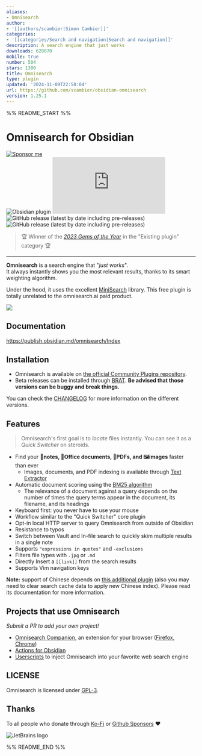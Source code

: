 ```yaml
---
aliases:
- Omnisearch
author:
- '[[authors/scambier|Simon Cambier]]'
categories:
- '[[categories/Search and navigation|Search and navigation]]'
description: A search engine that just works
downloads: 628070
mobile: true
number: 504
stars: 1300
title: Omnisearch
type: plugin
updated: '2024-11-09T22:50:04'
url: https://github.com/scambier/obsidian-omnisearch
version: 1.25.1
---
```


%% README_START %%

# Omnisearch for Obsidian

[![Sponsor me](https://img.shields.io/badge/%E2%9D%A4%20Like%20this%20plugin%3F-Sponsor%20me!-ff69b4)](https://github.com/sponsors/scambier)  
![Obsidian plugin](https://img.shields.io/endpoint?url=https%3A%2F%2Fscambier.xyz%2Fobsidian-endpoints%2Fomnisearch.json)
![GitHub release (latest by date and asset)](https://img.shields.io/github/downloads/scambier/obsidian-omnisearch/latest/main.js)  
![GitHub release (latest by date including pre-releases)](https://img.shields.io/github/v/release/scambier/obsidian-omnisearch)
![GitHub release (latest by date including pre-releases)](https://img.shields.io/github/v/release/scambier/obsidian-omnisearch?include_prereleases&label=BRAT%20beta)

> 🏆 Winner of the _[2023 Gems of the Year](https://obsidian.md/blog/2023-goty-winners/)_ in the "Existing plugin" category 🏆


---

**Omnisearch** is a search engine that "_just works_".  
It always instantly shows you the most relevant results, thanks to its smart weighting algorithm.

Under the hood, it uses the excellent [MiniSearch](https://github.com/lucaong/minisearch) library. This free plugin is totally unrelated to the omnisearch.ai paid product.

![](https://raw.githubusercontent.com/scambier/obsidian-omnisearch/master/images/omnisearch.gif)

## Documentation

https://publish.obsidian.md/omnisearch/Index

## Installation

- Omnisearch is available on [the official Community Plugins repository](https://obsidian.md/plugins?search=Omnisearch).
- Beta releases can be installed through [BRAT](https://github.com/TfTHacker/obsidian42-brat). **Be advised that those
  versions can be buggy and break things.**

You can check the [CHANGELOG](./CHANGELOG.md) for more information on the different versions.

## Features

> Omnisearch's first goal is to _locate_ files instantly. You can see it as a _Quick Switcher_ on steroids.

- Find your **📝notes, 📄Office documents, 📄PDFs, and 🖼images** faster than ever
  - Images, documents, and PDF indexing is available
    through [Text Extractor](https://github.com/scambier/obsidian-text-extractor)
- Automatic document scoring using
  the [BM25 algorithm](https://github.com/lucaong/minisearch/issues/129#issuecomment-1046257399)
  - The relevance of a document against a query depends on the number of times the query terms appear in the document,
    its filename, and its headings
- Keyboard first: you never have to use your mouse
- Workflow similar to the "Quick Switcher" core plugin
- Opt-in local HTTP server to query Omnisearch from outside of Obsidian
- Resistance to typos
- Switch between Vault and In-file search to quickly skim multiple results in a single note
- Supports `"expressions in quotes"` and `-exclusions`
- Filters file types with `.jpg` or `.md`
- Directly Insert a `[[link]]` from the search results
- Supports Vim navigation keys

**Note:** support of Chinese depends
on [this additional plugin](https://github.com/aidenlx/cm-chs-patch) (also you may need to clear search cache data to apply new Chinese index). Please read its documentation for more
information.

## Projects that use Omnisearch

_Submit a PR to add your own project!_

- [Omnisearch Companion](https://github.com/ALegendsTale/omnisearch-companion), an extension for your browser ([Firefox](https://addons.mozilla.org/en-US/firefox/addon/omnisearch-companion/), [Chrome](https://chromewebstore.google.com/detail/omnisearch-companion/kcjcnnlpfbilodfnnkpioijobpjhokkd))
- [Actions for Obsidian](https://actions.work/actions-for-obsidian)
- [Userscripts](https://publish.obsidian.md/omnisearch/Inject+Omnisearch+results+into+your+search+engine) to inject Omnisearch into your favorite web search engine

## LICENSE

Omnisearch is licensed under [GPL-3](https://tldrlegal.com/license/gnu-general-public-license-v3-(gpl-3)).

## Thanks

To all people who donate through [Ko-Fi](https://ko-fi.com/scambier)
or [Github Sponsors](https://github.com/sponsors/scambier) ❤

![JetBrains logo](https://resources.jetbrains.com/storage/products/company/brand/logos/jetbrains.svg)


%% README_END %%
